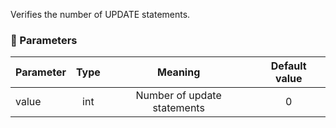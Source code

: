 Verifies the number of UPDATE statements.

### :wrench: Parameters 
|Parameter  |Type| Meaning                   | Default value  |
| -------- |:---:|:-------------------------:|:--------------:|
| value    | int |Number of update statements|        0       |